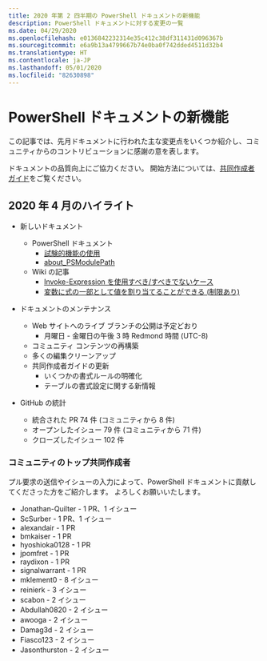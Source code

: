 ```yaml
---
title: 2020 年第 2 四半期の PowerShell ドキュメントの新機能
description: PowerShell ドキュメントに対する変更の一覧
ms.date: 04/29/2020
ms.openlocfilehash: e0136842232314e35c412c38df311431d096367b
ms.sourcegitcommit: e6a9b13a4799667b74e0ba0f742dded4511d32b4
ms.translationtype: HT
ms.contentlocale: ja-JP
ms.lasthandoff: 05/01/2020
ms.locfileid: "82630898"
---
```

# <a name="whats-new-in-powershell-docs"></a>PowerShell ドキュメントの新機能

この記事では、先月ドキュメントに行われた主な変更点をいくつか紹介し、コミュニティからのコントリビューションに感謝の意を表します。

ドキュメントの品質向上にご協力ください。 開始方法については、[共同作成者ガイド][contrib]をご覧ください。

## <a name="2020-april-highlights"></a>2020 年 4 月のハイライト

- 新しいドキュメント
  - PowerShell ドキュメント
    - [試験的機能の使用](/powershell/scripting/whats-new/experimental-features)
    - [about_PSModulePath](/powershell/module/microsoft.powershell.core/about/about_psmodulepath)
  - Wiki の記事
    - [Invoke-Expression を使用すべき/すべきでないケース](https://github.com/MicrosoftDocs/PowerShell-Docs/wiki/The-case-for-and-against-Invoke-Expression)
    - [変数に式の一部として値を割り当てることができる (制限あり)](https://github.com/MicrosoftDocs/PowerShell-Docs/wiki/Variables-can-be-assigned-values-as-part-of-an-expression-(with-limitations))

- ドキュメントのメンテナンス
  - Web サイトへのライブ ブランチの公開は予定どおり
    - 月曜日 - 金曜日の午後 3 時 Redmond 時間 (UTC-8)
  - コミュニティ コンテンツの再構築
  - 多くの編集クリーンアップ
  - 共同作成者ガイドの更新
    - いくつかの書式ルールの明確化
    - テーブルの書式設定に関する新情報

- GitHub の統計
  - 統合された PR 74 件 (コミュニティから 8 件)
  - オープンしたイシュー 79 件 (コミュニティから 71 件)
  - クローズしたイシュー 102 件

### <a name="top-community-contributors"></a>コミュニティのトップ共同作成者

プル要求の送信やイシューの入力によって、PowerShell ドキュメントに貢献してくださった方をご紹介します。 よろしくお願いいたします。

- Jonathan-Quilter - 1 PR、1 イシュー
- ScSurber - 1 PR、1 イシュー
- alexandair - 1 PR
- bmkaiser - 1 PR
- hyoshioka0128 - 1 PR
- jpomfret - 1 PR
- raydixon - 1 PR
- signalwarrant - 1 PR
- mklement0 - 8 イシュー
- reinierk - 3 イシュー
- scabon - 2 イシュー
- Abdullah0820 - 2 イシュー
- awooga - 2 イシュー
- Damag3d - 2 イシュー
- Fiasco123 - 2 イシュー
- Jasonthurston - 2 イシュー

<!-- Link references -->
[contrib]: contributing/overview.md